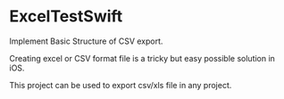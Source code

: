 # ExcelTestSwift
Implement Basic Structure of CSV export.

Creating excel or CSV format file is a tricky but easy possible solution in iOS. 

This project can be used to export csv/xls file in any project. 
